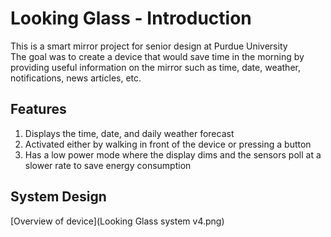 # Looking Glass - Introduction
This is a smart mirror project for senior design at Purdue University\
The goal was to create a device that would save time in the morning by providing useful information on the mirror such as time, date, weather, notifications, news articles, etc.

## Features
1. Displays the time, date, and daily weather forecast
2. Activated either by walking in front of the device or pressing a button
3. Has a low power mode where the display dims and the sensors poll at a slower rate to save energy consumption

## System Design
[Overview of device](Looking Glass system v4.png)